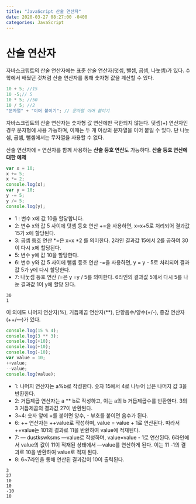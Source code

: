 ```yaml
---
title: "JavaScript 산술 연산자"
date: 2020-03-27 08:27:00 -0400
categories: JavaScript
---
```


# 산술 연산자

자바스크립트의 산술 연산자에는 표준 산술 연산자(덧셈, 뺄셈, 곱셈, 나눗셈)가 있다. 수학에서 배웠던 것처럼 산술 연산자를 통해 숫자형 값을 계산할 수 있다.

```javascript
10 + 5; //15
10 -5;// 5
10 * 5; //50
10 / 5; //2
"문자열" + "이어 붙이기"; // 문자열 이어 붙이기
```

자바스크립트의 산술 연산자는 숫자형 값 연산에만 국한되지 않는다. 덧셈(+) 연산자인 경우 문자형에 사용 가능하며, 이때는 두 개 이상의 문자열을 이어 붙일 수 있다. 단 나눗셈, 곱셈, 뺄셈에서는 무자열을 사용할 수 없다.

산술 연산자에 = 연산자를 함께 사용하는 **산술 등호 연산**도 가능하다. **산술 등호 연산에 대한 예제**

```javascript
var x = 10;
x += 5;
x *= 2;
console.log(x);
var y = 10;
y -= 5;
y /= 5;
console.log(y);
```

- 1 : 변수 x에 값 10을 할당합니다.
- 2: 변수 x와 값 5 사이에 덧셈 등호 연산 +=을 사용하면, x=x+5로 처리되어 결과값 15가 x에 할당된다.
- 3: 곱셈 등호 연산 *=은 x=x *2 를 의미한다. 2라인 결과값 15에서 2를 곱하여 30이 다시 x에 할당된다.
- 5: 변수 y에 값 10을 할당한다.
- 6: 변수 y와 값 5 사이에 뺄셈 등호 연산 -=을 사용하면, y = y - 5로 처리되어 결과값 5가 y에 다시 할당한다.
- 7: 나눗셈 등호 연산 /=은 y =y / 5를 의미한다. 6라인의 결과값 5에서 다시 5를 나눈 결과값 1이 y에 할당 된다.

```
30
1
```



이 외에도 나머지 연산자(%), 거듭제곱 연산자(**), 단향음수/양수(+/-), 증감 연산자(++/—)가 있다.

```javascript
console.log(15 % 4);
console.log(3 ** 3);
console.log(+10);
console.log(+10);
console.log(-10);
var value = 10;
++value;
--value;
console.log(value);
```

- 1: 나머지 연산자는 a%b로 작성한다. 숫자 15에서 4로 나누어 남은 나머지 값 3을 반환한다.
- 2: 거듭제곱 연산자는 a ** b로 작성하고, 이는 a의 b 거듭제곱수를 반환한다. 3의 3 거듭제곱의 결과값 27이 반환된다.
- 3~4: 숫자 앞에 +를 붙이면 양수, - 부호를 붙이면 음수가 된다.
- 6: ++ 연산자는 ++value로 작성하며, value = value + 1로 연산된다. 따라서 ++value는 101의 결과로 11을 반환하여 value에 적재된다.
- 7: — dustkswksms —value로 작성하며, value=value - 1로 연산된다. 6라인에서 value의 값이 11이 적재된 상태에서 —value를 연산하게 된다. 이는 11 -1의 결과로 10을 반환하여 value로 적재 된다.
- 8: 6~7라인을 통해 연산된 결과값이 10이 출력된다.  

```
3
27
10
10
-10
10
```

